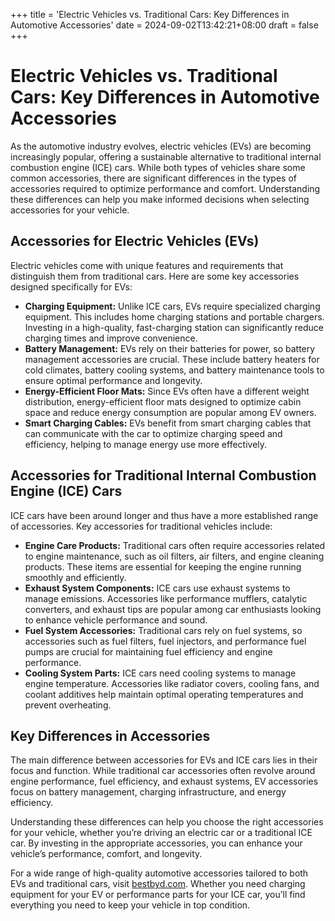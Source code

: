+++
title = 'Electric Vehicles vs. Traditional Cars: Key Differences in Automotive Accessories'
date = 2024-09-02T13:42:21+08:00
draft = false
+++

# Electric Vehicles vs. Traditional Cars: Key Differences in Automotive Accessories

As the automotive industry evolves, electric vehicles (EVs) are becoming increasingly popular, offering a sustainable alternative to traditional internal combustion engine (ICE) cars. While both types of vehicles share some common accessories, there are significant differences in the types of accessories required to optimize performance and comfort. Understanding these differences can help you make informed decisions when selecting accessories for your vehicle.

## Accessories for Electric Vehicles (EVs)

Electric vehicles come with unique features and requirements that distinguish them from traditional cars. Here are some key accessories designed specifically for EVs:

- **Charging Equipment:** Unlike ICE cars, EVs require specialized charging equipment. This includes home charging stations and portable chargers. Investing in a high-quality, fast-charging station can significantly reduce charging times and improve convenience.
- **Battery Management:** EVs rely on their batteries for power, so battery management accessories are crucial. These include battery heaters for cold climates, battery cooling systems, and battery maintenance tools to ensure optimal performance and longevity.
- **Energy-Efficient Floor Mats:** Since EVs often have a different weight distribution, energy-efficient floor mats designed to optimize cabin space and reduce energy consumption are popular among EV owners.
- **Smart Charging Cables:** EVs benefit from smart charging cables that can communicate with the car to optimize charging speed and efficiency, helping to manage energy use more effectively.

## Accessories for Traditional Internal Combustion Engine (ICE) Cars

ICE cars have been around longer and thus have a more established range of accessories. Key accessories for traditional vehicles include:

- **Engine Care Products:** Traditional cars often require accessories related to engine maintenance, such as oil filters, air filters, and engine cleaning products. These items are essential for keeping the engine running smoothly and efficiently.
- **Exhaust System Components:** ICE cars use exhaust systems to manage emissions. Accessories like performance mufflers, catalytic converters, and exhaust tips are popular among car enthusiasts looking to enhance vehicle performance and sound.
- **Fuel System Accessories:** Traditional cars rely on fuel systems, so accessories such as fuel filters, fuel injectors, and performance fuel pumps are crucial for maintaining fuel efficiency and engine performance.
- **Cooling System Parts:** ICE cars need cooling systems to manage engine temperature. Accessories like radiator covers, cooling fans, and coolant additives help maintain optimal operating temperatures and prevent overheating.

## Key Differences in Accessories

The main difference between accessories for EVs and ICE cars lies in their focus and function. While traditional car accessories often revolve around engine performance, fuel efficiency, and exhaust systems, EV accessories focus on battery management, charging infrastructure, and energy efficiency.

Understanding these differences can help you choose the right accessories for your vehicle, whether you’re driving an electric car or a traditional ICE car. By investing in the appropriate accessories, you can enhance your vehicle’s performance, comfort, and longevity.

For a wide range of high-quality automotive accessories tailored to both EVs and traditional cars, visit [bestbyd.com](https://bestbyd.com). Whether you need charging equipment for your EV or performance parts for your ICE car, you’ll find everything you need to keep your vehicle in top condition.
